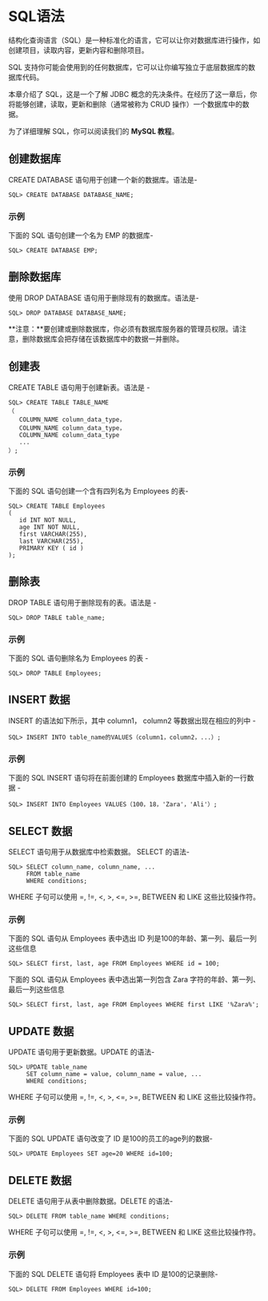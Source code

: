 # SQL语法

结构化查询语言（SQL）是一种标准化的语言，它可以让你对数据库进行操作，如创建项目，读取内容，更新内容和删除项目。

SQL 支持你可能会使用到的任何数据库，它可以让你编写独立于底层数据库的数据库代码。

本章介绍了 SQL，这是一个了解 JDBC 概念的先决条件。在经历了这一章后，你将能够创建，读取，更新和删除（通常被称为 CRUD 操作）一个数据库中的数据。

为了详细理解 SQL，你可以阅读我们的 **MySQL 教程**。

## 创建数据库

CREATE DATABASE 语句用于创建一个新的数据库。语法是-

```
SQL> CREATE DATABASE DATABASE_NAME;
```

### 示例
下面的 SQL 语句创建一个名为 EMP 的数据库-

```
SQL> CREATE DATABASE EMP;
```

## 删除数据库

使用 DROP DATABASE 语句用于删除现有的数据库。语法是-

```
SQL> DROP DATABASE DATABASE_NAME;
```

**注意：**要创建或删除数据库，你必须有数据库服务器的管理员权限。请注意，删除数据库会把存储在该数据库中的数据一并删除。

## 创建表

CREATE TABLE 语句用于创建新表。语法是 - 

```
SQL> CREATE TABLE TABLE_NAME
（
   COLUMN_NAME column_data_type，
   COLUMN_NAME column_data_type，
   COLUMN_NAME column_data_type
   ...
）;
```

### 示例

下面的 SQL 语句创建一个含有四列名为 Employees 的表-

```
SQL> CREATE TABLE Employees
(
   id INT NOT NULL,
   age INT NOT NULL,
   first VARCHAR(255),
   last VARCHAR(255),
   PRIMARY KEY ( id )
);
```

## 删除表

DROP TABLE 语句用于删除现有的表。语法是 - 

```
SQL> DROP TABLE table_name;
```

### 示例
下面的 SQL 语句删除名为 Employees 的表 - 

```
SQL> DROP TABLE Employees;
```

## INSERT 数据
INSERT 的语法如下所示，其中 column1， column2 等数据出现在相应的列中 - 

```
SQL> INSERT INTO table_name的VALUES（column1，column2，...）;
```

### 示例

下面的 SQL INSERT 语句将在前面创建的 Employees 数据库中插入新的一行数据 - 

```
SQL> INSERT INTO Employees VALUES（100，18，'Zara'，'Ali'）;
```

## SELECT 数据

SELECT 语句用于从数据库中检索数据。 SELECT 的语法-

```
SQL> SELECT column_name, column_name, ...
     FROM table_name
     WHERE conditions;
```

WHERE 子句可以使用 =, !=, <, >, <=, >=, BETWEEN 和 LIKE 这些比较操作符。

### 示例

下面的 SQL 语句从 Employees 表中选出 ID 列是100的年龄、第一列、最后一列这些信息

```
SQL> SELECT first, last, age FROM Employees WHERE id = 100;
```

下面的 SQL 语句从 Employees 表中选出第一列包含 Zara 字符的年龄、第一列、最后一列这些信息

```
SQL> SELECT first, last, age FROM Employees WHERE first LIKE '%Zara%';
```

## UPDATE 数据

UPDATE 语句用于更新数据。UPDATE 的语法-

```
SQL> UPDATE table_name
     SET column_name = value, column_name = value, ...
     WHERE conditions;
```

WHERE 子句可以使用 =, !=, <, >, <=, >=, BETWEEN 和 LIKE 这些比较操作符。

### 示例

下面的 SQL UPDATE 语句改变了 ID 是100的员工的age列的数据-

```
SQL> UPDATE Employees SET age=20 WHERE id=100;
```

## DELETE 数据

DELETE 语句用于从表中删除数据。DELETE 的语法-

```
SQL> DELETE FROM table_name WHERE conditions;
```

WHERE 子句可以使用 =, !=, <, >, <=, >=, BETWEEN 和 LIKE 这些比较操作符。

### 示例

下面的 SQL DELETE 语句将 Employees 表中 ID 是100的记录删除-

```
SQL> DELETE FROM Employees WHERE id=100;
```
